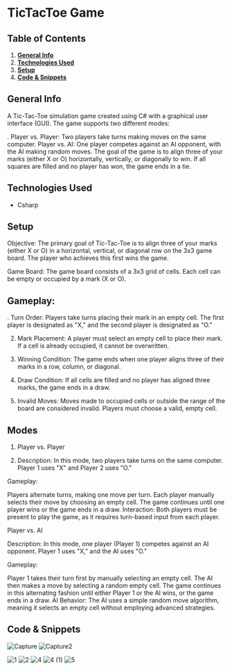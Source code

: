 # TicTacToe Game

## Table of Contents
1. [**General Info**](#general-info)
2. [**Technologies Used**](#technologies-used)
3. [**Setup**](#setup)
4. [**Code & Snippets**](#CodeSnippets)
   
## General Info
A Tic-Tac-Toe simulation game created using C# with a graphical user interface (GUI). The game supports two different modes:

. Player vs. Player: Two players take turns making moves on the same computer.
Player vs. AI: One player competes against an AI opponent, with the AI making random moves.
The goal of the game is to align three of your marks (either X or O) horizontally, vertically, or diagonally to win. If all squares are filled and no player has won, the game ends in a tie.

## Technologies Used
- Csharp
  
## Setup
Objective: The primary goal of Tic-Tac-Toe is to align three of your marks (either X or O) in a horizontal, vertical, or diagonal row on the 3x3 game board. The player who achieves this first wins the game.

Game Board: The game board consists of a 3x3 grid of cells. Each cell can be empty or occupied by a mark (X or O).

## Gameplay:
. Turn Order: Players take turns placing their mark in an empty cell. The first player is designated as "X," and the second player is designated as "O."

2. Mark Placement: A player must select an empty cell to place their mark. If a cell is already occupied, it cannot be overwritten.

3. Winning Condition: The game ends when one player aligns three of their marks in a row, column, or diagonal.

 4. Draw Condition: If all cells are filled and no player has aligned three marks, the game ends in a draw.

5. Invalid Moves: Moves made to occupied cells or outside the range of the board are considered invalid. Players must choose a valid, empty cell.

## Modes
1. Player vs. Player

2. Description: In this mode, two players take turns on the same computer. Player 1 uses "X" and Player 2 uses "O."

Gameplay:

Players alternate turns, making one move per turn.
Each player manually selects their move by choosing an empty cell.
The game continues until one player wins or the game ends in a draw.
Interaction: Both players must be present to play the game, as it requires turn-based input from each player.

Player vs. AI

Description: In this mode, one player (Player 1) competes against an AI opponent. Player 1 uses "X," and the AI uses "O."

Gameplay:

Player 1 takes their turn first by manually selecting an empty cell.
The AI then makes a move by selecting a random empty cell.
The game continues in this alternating fashion until either Player 1 or the AI wins, or the game ends in a draw.
AI Behavior: The AI uses a simple random move algorithm, meaning it selects an empty cell without employing advanced strategies.



## Code & Snippets

![Capture](https://github.com/AhmadBahr/TicTacToegame/assets/150359856/5dfcd9e0-53fc-43bb-8bbe-0471bfa24f37)
![Capture2](https://github.com/AhmadBahr/TicTacToegame/assets/150359856/9de86919-ef14-4b5a-ab90-7519d669f3ae)

![1](https://github.com/AhmadBahr/TicTacToegame/assets/150359856/1b905a46-7575-45f5-aaa8-c783de588ee4)
![2](https://github.com/AhmadBahr/TicTacToegame/assets/150359856/84b01175-3bd3-4b77-a325-9310597b0c83)
![4](https://github.com/AhmadBahr/TicTacToegame/assets/150359856/ac0acb1d-18d4-4ba2-9eed-40c6695010d4)
![4 (1)](https://github.com/AhmadBahr/TicTacToegame/assets/150359856/161cd501-3af6-44f0-960e-2520d6055b97)
![5](https://github.com/AhmadBahr/TicTacToegame/assets/150359856/e00ea68e-c256-4879-ab5a-83cd5a2e4051)
